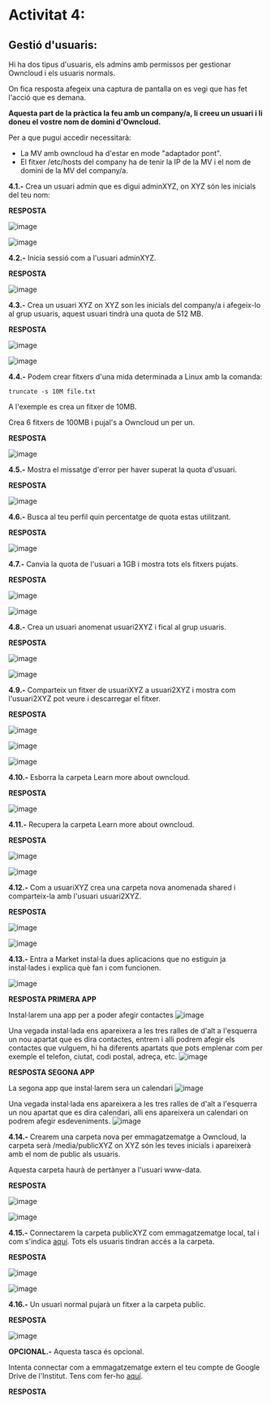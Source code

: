 # Activitat 4:

## Gestió d'usuaris:

Hi ha dos tipus d'usuaris, els admins amb permissos per gestionar Owncloud i els usuaris normals.

On fica resposta afegeix una captura de pantalla on es vegi que has fet l'acció que es demana.

**Aquesta part de la pràctica la feu amb un company/a, li creeu un usuari i li doneu el vostre nom de domini d'Owncloud.**

Per a que pugui accedir necessitarà:

- La MV amb owncloud ha d'estar en mode "adaptador pont".
- El fitxer /etc/hosts del company ha de tenir la IP de la MV i el nom de domini de la MV del company/a.


**4.1.-** Crea un usuari admin que es digui adminXYZ, on XYZ són les inicials del teu nom:

**RESPOSTA**

![image](https://user-images.githubusercontent.com/114162276/198641161-ef146986-9048-4d1d-8354-d58d9b3f6e85.png)

![image](https://user-images.githubusercontent.com/114162276/198641985-91851f8c-c6a5-4274-bb70-7efac04ba501.png)

**4.2.-** Inicia sessió com a l'usuari adminXYZ.

**RESPOSTA**

![image](https://user-images.githubusercontent.com/114162276/198645496-3b9efe26-548e-4f1d-b968-49020a1d25ce.png)

**4.3.-** Crea un usuari XYZ on XYZ son les inicials del company/a i afegeix-lo al grup usuaris, aquest usuari tindrà una quota de 512 MB.

**RESPOSTA**

![image](https://user-images.githubusercontent.com/114162276/198653807-bc41bc06-9155-4d67-9000-75258483ae46.png)

![image](https://user-images.githubusercontent.com/114162276/198654360-101d6000-4620-460b-860e-798c48e0c25c.png)

**4.4.-** Podem crear fitxers d'una mida determinada a Linux amb la comanda:

```
truncate -s 10M file.txt
```

A l'exemple es crea un fitxer de 10MB.

Crea 6 fitxers de 100MB i pujal's a Owncloud un per un.

**RESPOSTA**

![image](https://user-images.githubusercontent.com/114162276/198659829-43f76b7d-5d51-4396-b6f0-d72eb77b7fea.png)

**4.5.-** Mostra el missatge d'error per haver superat la quota d'usuari.

**RESPOSTA**

![image](https://user-images.githubusercontent.com/114162276/198669661-e7723bb4-4781-4011-9c4d-512607193427.png)

**4.6.-** Busca al teu perfil quin percentatge de quota estas utilitzant.

**RESPOSTA**

![image](https://user-images.githubusercontent.com/114162276/199021836-8cc21040-c367-4d93-9501-fed65479a4a9.png)

**4.7.-** Canvia la quota de l'usuari a 1GB i mostra tots els fitxers pujats.

**RESPOSTA**

![image](https://user-images.githubusercontent.com/114162276/199021989-108ad510-d570-46ac-99bf-a8585dec9928.png)

![image](https://user-images.githubusercontent.com/114162276/199025295-af545bb9-bfbe-4106-a084-3d440129e032.png)

**4.8.-** Crea un usuari anomenat usuari2XYZ i fical al grup usuaris.

**RESPOSTA**

![image](https://user-images.githubusercontent.com/114162276/199023258-bef54e29-25fe-485d-b7d9-d73db2cbf168.png)

![image](https://user-images.githubusercontent.com/114162276/199023368-96f27096-bd7f-4f1d-95fd-f7c21c8bfee4.png)

**4.9.-** Comparteix un fitxer de usuariXYZ a usuari2XYZ i mostra com l'usuari2XYZ pot veure i descarregar el fitxer.

**RESPOSTA**

![image](https://user-images.githubusercontent.com/114162276/199025630-90cbc7c6-6f7f-4137-814e-fb6e193d81d3.png)

![image](https://user-images.githubusercontent.com/114162276/199025789-9222cc55-f679-407c-b0f8-917773c54b16.png)

![image](https://user-images.githubusercontent.com/114162276/199025931-1695fa00-2e7b-4124-99a3-f9f1bf469b28.png)

**4.10.-** Esborra la carpeta Learn more about owncloud.

**RESPOSTA**

![image](https://user-images.githubusercontent.com/114162276/199026190-94278b4a-5b1e-4042-b46b-c88d510f5467.png)

**4.11.-** Recupera la carpeta Learn more about owncloud.

**RESPOSTA**

![image](https://user-images.githubusercontent.com/114162276/199026394-e9125779-0f8d-4fff-8f26-a99f5622a7ae.png)

![image](https://user-images.githubusercontent.com/114162276/199026489-88065151-2d6c-45fd-90ed-41d069cb28cb.png)

**4.12.-** Com a usuariXYZ crea una carpeta nova anomenada shared i comparteix-la amb l'usuari usuari2XYZ.

**RESPOSTA**

![image](https://user-images.githubusercontent.com/114162276/199026634-caeec566-d375-4d13-b841-47112287c267.png)

![image](https://user-images.githubusercontent.com/114162276/199026795-6c32295c-3829-4204-b0a6-6a60d8d0c9c0.png)

**4.13.-** Entra a Market instal·la dues aplicacions que no estiguin ja instal·lades i explica què fan i com funcionen.

![image](https://user-images.githubusercontent.com/110727546/196159706-705ff624-c409-4632-acb4-f43ffcc486d4.png)

**RESPOSTA PRIMERA APP**

Instal·larem una app per a poder afegir contactes
![image](https://user-images.githubusercontent.com/114162276/199262038-e70c0f8f-759a-413a-b6d4-131feb4bbfc2.png)

Una vegada instal·lada ens apareixera a les tres ralles de d'alt a l'esquerra un  nou apartat que es dira contactes, entrem i alli podrem afegir els contactes que vulguem, hi ha diferents apartats que pots emplenar com per exemple el telefon, ciutat, codi postal, adreça, etc. 
![image](https://user-images.githubusercontent.com/114162276/199262187-83850431-36d7-4578-9117-eab2ec2049eb.png)

**RESPOSTA SEGONA APP**

La segona app que instal·larem sera un calendari
![image](https://user-images.githubusercontent.com/114162276/199262941-30dada06-0895-4dad-bad5-bac1c152086a.png)

Una vegada instal·lada ens apareixera a les tres ralles de d'alt a l'esquerra un nou apartat que es dira calendari, alli ens apareixera un calendari on podrem afegir esdeveniments.
![image](https://user-images.githubusercontent.com/114162276/199263071-30b136ed-d773-47ff-becd-444bd1814c86.png)

**4.14.-** Crearem una carpeta nova per emmagatzematge a Owncloud, la carpeta serà /media/publicXYZ on XYZ són les teves inicials i apareixerà amb el nom de public als usuaris.

Aquesta carpeta haurà de pertànyer a l'usuari www-data.

**RESPOSTA**

![image](https://user-images.githubusercontent.com/114162276/200334821-ccea0574-0b0f-40d6-b39b-edb1fa0a9267.png)

![image](https://user-images.githubusercontent.com/114162276/200336069-87be10d0-b97b-4b18-a621-468f8447f6fa.png)

**4.15.-** Connectarem la carpeta publicXYZ com emmagatzematge local, tal i com s'indica [aquí](https://doc.owncloud.com/server/next/admin_manual/configuration/files/external_storage/local.html). Tots els usuaris tindran accés a la carpeta.

**RESPOSTA**

![image](https://user-images.githubusercontent.com/114162276/200338116-98e1c7a1-c365-418a-87c1-9d322ef83da9.png)

![image](https://user-images.githubusercontent.com/114162276/200338615-c40e1f2e-e135-449c-8346-256f05ca3ea1.png)

**4.16.-** Un usuari normal pujarà un fitxer a la carpeta public.

**RESPOSTA**

![image](https://user-images.githubusercontent.com/114162276/200343943-3f143859-bf7f-459a-81dc-6fbefec794e2.png)

**OPCIONAL.-** Aquesta tasca és opcional.

Intenta connectar com a emmagatzematge extern el teu compte de Google Drive de l'Institut. Tens com fer-ho [aquí](https://doc.owncloud.com/server/next/admin_manual/configuration/files/external_storage/google.html).

**RESPOSTA**
